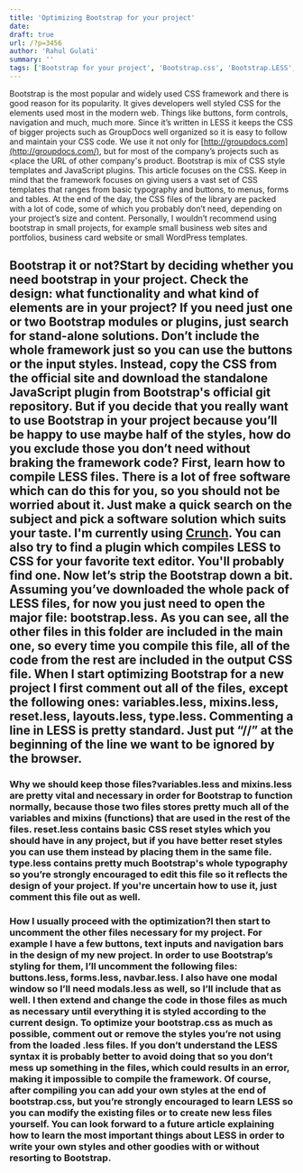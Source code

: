 ```yaml
---
title: 'Optimizing Bootstrap for your project'
date: 
draft: true
url: /?p=3456
author: 'Rahul Gulati'
summary: ''
tags: ['Bootstrap for your project', 'Bootstrap.css', 'Bootstrap.LESS', 'mixins.less', 'Uncategorized', 'variable.less', 'Widely used CSS framework']
---
```


Bootstrap is the most popular and widely used CSS framework and there is good reason for its popularity. It gives developers well styled CSS for the elements used most in the modern web. Things like buttons, form controls, navigation and much, much more. Since it’s written in LESS it keeps the CSS of bigger projects such as GroupDocs well organized so it is easy to follow and maintain your CSS code. We use it not only for [http://groupdocs.com](http://groupdocs.com/), but for most of the company’s projects such as <place the URL of other company's product. Bootstrap is mix of CSS style templates and JavaScript plugins. This article focuses on the CSS. Keep in mind that the framework focuses on giving users a vast set of CSS templates that ranges from basic typography and buttons, to menus, forms and tables. At the end of the day, the CSS files of the library are packed with a lot of code, some of which you probably don’t need, depending on your project’s size and content. Personally, I wouldn’t recommend using bootstrap in small projects, for example small business web sites and portfolios, business card website or small WordPress templates.

## Bootstrap it or not?Start by deciding whether you need bootstrap in your project. Check the design: what functionality and what kind of elements are in your project? If you need just one or two Bootstrap modules or plugins, just search for stand-alone solutions. Don’t include the whole framework just so you can use the buttons or the input styles. Instead, copy the CSS from the official site and download the standalone JavaScript plugin from Bootstrap's official git repository. But if you decide that you really want to use Bootstrap in your project because you’ll be happy to use maybe half of the styles, how do you exclude those you don’t need without braking the framework code? First, learn how to compile LESS files. There is a lot of free software which can do this for you, so you should not be worried about it. Just make a quick search on the subject and pick a software solution which suits your taste. I'm currently using [Crunch](http://crunchapp.net/). You can also try to find a plugin which compiles LESS to CSS for your favorite text editor. You'll probably find one. Now let’s strip the Bootstrap down a bit. Assuming you’ve downloaded the whole pack of LESS files, for now you just need to open the major file: **bootstrap.less**. As you can see, all the other files in this folder are included in the main one, so every time you compile this file, all of the code from the rest are included in the output CSS file. When I start optimizing Bootstrap for a new project I first comment out all of the files, except the following ones: **variables.less**, **mixins.less**, **reset.less**, **layouts.less**, **type.less**. Commenting a line in LESS is pretty standard. Just put **“//”** at the beginning of the line we want to be ignored by the browser.

### Why we should keep those files?**variables.less** and **mixins.less** are pretty vital and necessary in order for Bootstrap to function normally, because those two files stores pretty much all of the variables and mixins (functions) that are used in the rest of the files. **reset.less** contains basic CSS reset styles which you should have in any project, but if you have better reset styles you can use them instead by placing them in the same file. **type.less** contains pretty much Bootstrap's whole typography so you’re strongly encouraged to edit this file so it reflects the design of your project. If you're uncertain how to use it, just comment this file out as well.

### How I usually proceed with the optimization?I then start to uncomment the other files necessary for my project. For example I have a few buttons, text inputs and navigation bars in the design of my new project. In order to use Bootstrap’s styling for them, I’ll uncomment the following files: **buttons.less**, **forms.less**, **navbar.less**. I also have one modal window so I’ll need **modals.less** as well, so I’ll include that as well. I then extend and change the code in those files as much as necessary until everything it is styled according to the current design. To optimize your **bootstrap.css** as much as possible, comment out or remove the styles you’re not using from the loaded .less files. If you don’t understand the LESS syntax it is probably better to avoid doing that so you don’t mess up something in the files, which could results in an error, making it impossible to compile the framework. Of course, after compiling you can add your own styles at the end of **bootstrap.css**, but you’re strongly encouraged to learn LESS so you can modify the existing files or to create new less files yourself. You can look forward to a future article explaining how to learn the most important things about LESS in order to write your own styles and other goodies with or without resorting to Bootstrap.



